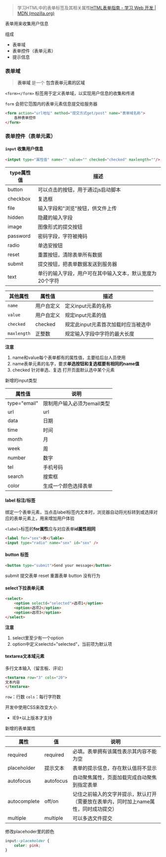 > 学习HTML中的表单标签及其相关属性[HTML表单指南 - 学习 Web 开发 | MDN (mozilla.org)](https://developer.mozilla.org/zh-CN/docs/Learn/Forms)

表单用来收集用户信息

组成
- 表单域
- 表单控件（表单元素）
- 提示信息

### 表单域

> **表单域** 是一个 **包含表单元素的区域** 

`<form></form>` 标签用于定义表单域，以实现用户信息的收集和传递

`form` 会把它范围内的表单元素信息提交给服务器

```html
<form action="url地址" method="提交方式get/post" name="表单域名称">
    各种表单控件
</form>
```
### 表单控件（表单元素）

####  `input` 收集用户信息

```html
<intput type="属性值" name="" value="" checked="checked" maxlength=""/>
```

type属性值 | 描述
---|---
button | 可以点击的按钮，用于通过js启动脚本
checkbox | 复选框
file | 输入字段和"浏览"按钮，供文件上传
hidden | 隐藏的输入字段
image | 图像形式的提交按钮
password | 密码字段，字符被掩码
radio | 单选安按钮
reset | 重置按钮，清除表单所有数据 
submit | 提交按钮，把表单数据发送到服务器
text | 单行的输入字段，用户可在其中输入文本，默认宽度为20个字符


其他属性 | 属性值 | 描述
---|--- | ---
`name` | 用户自定义 | 定义input元素的名称
`value` | 用户自定义 | 规定input元素的值
`checked` | checked | 规定此input元素首次加载时应当被选中
`maxlength` | 正整数 | 规定输入字段中字符的最大长度

**注意**
1. name和value每个表单都有的属性值，主要给后台人员使用
2. name表单元素的名字，要求**单选按钮和复选框要有相同的name值**
3. checked 针对单选、复选 打开页面默认选中某个元素


新增的input类型

属性值|说明
---|---
type="email"|限制用户输入必须为email类型
url|url
data|日期
time|时间
month|月
week|周
number|数字
tel|手机号码
search|搜索框
color|生成一个颜色选择表单


#### label 标注/标签

绑定一个表单元素，当点击label标签内文本时，浏览器自动将光标转到或选择对应的表单元素上，用来增加用户体验

`<label>`标签的**for属性**应与对应表单**id属性相同**

```html
<label for="sex">男</lable>
<input type="radio" name="sex" id="sex" /> 
```

#### button 标签

```html
<button type="submit">Send your message</button>
```
submit 提交表单
reset 重置表单
button 没有行为
#### select下拉表单元素

```html
<select>
    <option selectd="selected">选项1</option>
    <option>选项2</option>
    <option>选项3</option>
</select>
```

**注意**

1. select里至少有一个option
2. option中定义selectd="selected"，当前项为默认项


#### textarea文本域元素

多行文本输入（留言板、评论）

```html
<textarea row="3" cols="20">
文本内容
</textarea>
```

`row`：行数 `cols`：每行字符数

开发中使用CSS来改变大小

- IE9+以上版本才支持




新增的表单属性

属性|值|说明
---|---|---
required|required| 必填。表单拥有该属性表示其内容不能为空
placeholder|提示文本|表单的提示信息，存在默认值将不显示
autofocus|autofocus|自动聚焦属性，页面加载完成自动聚焦到指定表单
autocomplete|off/on|记住之前输入的文字并提示，默认打开（需要放在表单内，同时加上name属性，同时成功提交）
multiple|multiple|可以多选文件提交

修改placehoder里的颜色

```css
input::placeholder {
    color: pink;
}
```
